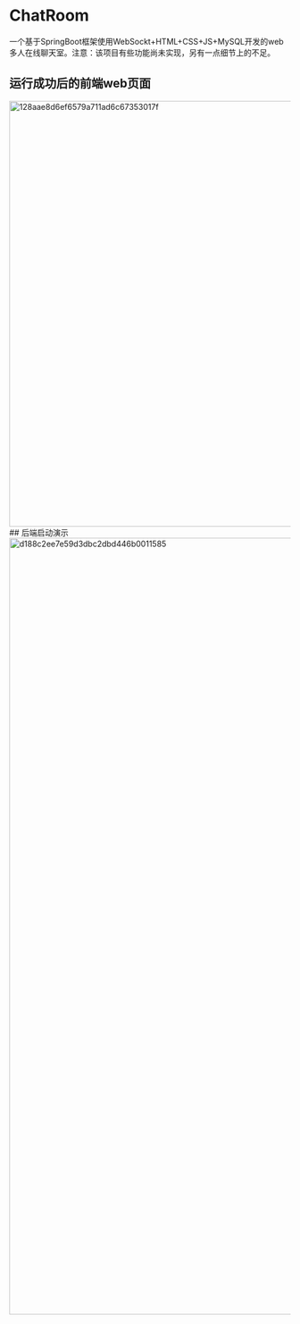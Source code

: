 # ChatRoom
一个基于SpringBoot框架使用WebSockt+HTML+CSS+JS+MySQL开发的web多人在线聊天室。注意：该项目有些功能尚未实现，另有一点细节上的不足。
## 运行成功后的前端web页面
<img width="1117" height="762" alt="128aae8d6ef6579a711ad6c67353017f" src="https://github.com/user-attachments/assets/ad653f38-d4fb-49cb-bbc6-2970d5f0006e" />
## 后端启动演示
<img width="2557" height="1390" alt="d188c2ee7e59d3dbc2dbd446b0011585" src="https://github.com/user-attachments/assets/a04d4914-fccc-4f4b-93aa-a3a01e2260b8" />
